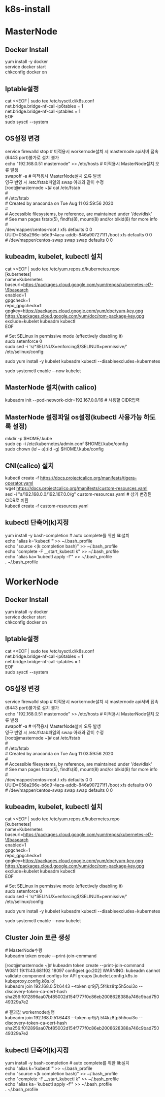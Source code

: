 # k8s-install  
  
# MasterNode  
## Docker Install  
yum install -y docker  
service docker start  
chkconfig docker on   
  
## Iptable설정  
cat <<EOF | sudo tee /etc/sysctl.d/k8s.conf  
net.bridge.bridge-nf-call-ip6tables = 1  
net.bridge.bridge-nf-call-iptables = 1  
EOF  
sudo sysctl --system  
  
## OS설정 변경  
service firewalld stop # 미적용시 workernode설치 시 masternode api서버 접속(6443 port)불가로 설치 불가  
echo "192.168.0.51 masternode" >> /etc/hosts # 미적용시 MasterNode설치 오류 발생  
swapoff -a # 미적용시 MasterNode설치 오류 발생  
영구 반영 시 /etc/fstab파일의 swap 아래와 같이 수정  
[root@masternode ~]# cat /etc/fstab  
\#  
\# /etc/fstab  
\# Created by anaconda on Tue Aug 11 03:59:56 2020  
\#  
\# Accessible filesystems, by reference, are maintained under '/dev/disk'  
\# See man pages fstab(5), findfs(8), mount(8) and/or blkid(8) for more info  
\#  
/dev/mapper/centos-root /                       xfs     defaults        0 0  
UUID=058a296e-b6d9-4aca-addb-846a907271f1 /boot                   xfs     defaults        0 0  
\# /dev/mapper/centos-swap swap                    swap    defaults        0 0  
  
  
## kubeadm, kubelet, kubectl 설치  
cat <<EOF | sudo tee /etc/yum.repos.d/kubernetes.repo  
[kubernetes]  
name=Kubernetes  
baseurl=https://packages.cloud.google.com/yum/repos/kubernetes-el7-\$basearch  
enabled=1  
gpgcheck=1  
repo_gpgcheck=1  
gpgkey=https://packages.cloud.google.com/yum/doc/yum-key.gpg https://packages.cloud.google.com/yum/doc/rpm-package-key.gpg  
exclude=kubelet kubeadm kubectl  
EOF  
  
\# Set SELinux in permissive mode (effectively disabling it)  
sudo setenforce 0  
sudo sed -i 's/^SELINUX=enforcing$/SELINUX=permissive/' /etc/selinux/config  
  
sudo yum install -y kubelet kubeadm kubectl --disableexcludes=kubernetes  
  
sudo systemctl enable --now kubelet  
  
  
## MasterNode 설치(with calico)  
kubeadm init --pod-network-cidr=192.167.0.0/16 # 사용할 CIDR입력  
  
## MasterNode 설정파일 os설정(kubectl 사용가능 하도록 설정)  
mkdir -p $HOME/.kube  
sudo cp -i /etc/kubernetes/admin.conf $HOME/.kube/config  
sudo chown $(id -u):$(id -g) $HOME/.kube/config  
  
## CNI(calico) 설치  
kubectl create -f https://docs.projectcalico.org/manifests/tigera-operator.yaml  
wget https://docs.projectcalico.org/manifests/custom-resources.yaml   
sed -i "s/192.168.0.0/192.167.0.0/g"  custom-resources.yaml # 상기 변경된 CIDR로 치환  
kubectl create -f custom-resources.yaml  
  
## kubectl 단축어(k)지정  
yum install -y bash-completion # auto complete를 위한 lib설치  
echo "alias k='kubectl'" >> ~/.bash_profile  
echo "source <(k completion bash)" >> ~/.bash_profile  
echo "complete -F __start_kubectl k" >> ~/.bash_profile  
echo "alias ka='kubectl apply -f'" >> ~/.bash_profile  
. ~/.bash_profile  
  
  
# WorkerNode  
  
## Docker Install  
yum install -y docker  
service docker start  
chkconfig docker on   
  
## Iptable설정  
cat <<EOF | sudo tee /etc/sysctl.d/k8s.conf  
net.bridge.bridge-nf-call-ip6tables = 1  
net.bridge.bridge-nf-call-iptables = 1  
EOF  
sudo sysctl --system  
  
## OS설정 변경  
service firewalld stop # 미적용시 workernode설치 시 masternode api서버 접속(6443 port)불가로 설치 불가  
echo "192.168.0.51 masternode" >> /etc/hosts # 미적용시 MasterNode설치 오류 발생  
swapoff -a # 미적용시 MasterNode설치 오류 발생  
영구 반영 시 /etc/fstab파일의 swap 아래와 같이 수정  
[root@masternode ~]# cat /etc/fstab  
\#  
\# /etc/fstab  
\# Created by anaconda on Tue Aug 11 03:59:56 2020  
\#  
\# Accessible filesystems, by reference, are maintained under '/dev/disk'  
\# See man pages fstab(5), findfs(8), mount(8) and/or blkid(8) for more info  
\#  
/dev/mapper/centos-root /                       xfs     defaults        0 0  
UUID=058a296e-b6d9-4aca-addb-846a907271f1 /boot                   xfs     defaults        0 0  
\# /dev/mapper/centos-swap swap                    swap    defaults        0 0  
  
  
## kubeadm, kubelet, kubectl 설치  
cat <<EOF | sudo tee /etc/yum.repos.d/kubernetes.repo  
[kubernetes]  
name=Kubernetes  
baseurl=https://packages.cloud.google.com/yum/repos/kubernetes-el7-\$basearch  
enabled=1  
gpgcheck=1  
repo_gpgcheck=1  
gpgkey=https://packages.cloud.google.com/yum/doc/yum-key.gpg https://packages.cloud.google.com/yum/doc/rpm-package-key.gpg  
exclude=kubelet kubeadm kubectl  
EOF  
  
\# Set SELinux in permissive mode (effectively disabling it)  
sudo setenforce 0  
sudo sed -i 's/^SELINUX=enforcing$/SELINUX=permissive/' /etc/selinux/config  
  
sudo yum install -y kubelet kubeadm kubectl --disableexcludes=kubernetes  
  
sudo systemctl enable --now kubelet  
  
## Cluster Join 토큰 생성  
\# MasterNode수행  
kubeadm token create --print-join-command  
  
[root@masternode ~]# kubeadm token create --print-join-command  
W0811 19:11:43.681102   18097 configset.go:202] WARNING: kubeadm cannot validate component configs for API groups [kubelet.config.k8s.io kubeproxy.config.k8s.io]  
kubeadm join 192.168.0.51:6443 --token qr9j7j.5f4kz8tp5h5oui3o     --discovery-token-ca-cert-hash sha256:f012896aa07bf85002d154f777f0c86eb2008628388a746c9bad75049329a7e2  
  
\# 결과값 workernode실행  
kubeadm join 192.168.0.51:6443 --token qr9j7j.5f4kz8tp5h5oui3o     --discovery-token-ca-cert-hash sha256:f012896aa07bf85002d154f777f0c86eb2008628388a746c9bad75049329a7e2  
  
  
  
## kubectl 단축어(k)지정  
yum install -y bash-completion # auto complete를 위한 lib설치  
echo "alias k='kubectl'" >> ~/.bash_profile  
echo "source <(k completion bash)" >> ~/.bash_profile  
echo "complete -F __start_kubectl k" >> ~/.bash_profile  
echo "alias ka='kubectl apply -f'" >> ~/.bash_profile  
. ~/.bash_profile  

